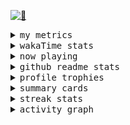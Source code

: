 [![🐙](https://hits.seeyoufarm.com/api/count/incr/badge.svg?url=https%3A%2F%2Fgithub.com%2Fktnkk%2Fhit-counter&count_bg=%23070707&title_bg=%23070707&icon=&icon_color=%23E7E7E7&title=visitors&edge_flat=true)](https://hits.seeyoufarm.com)

<details>
  <summary> <samp>my metrics</samp></summary>
  
  <br>
  
 ![🐳](https://github.com/kkhys/kkhys/blob/main/github-metrics.svg)
  
  ***
</details>

<details>
  <summary> <samp>wakaTime stats</samp></summary>
  
  <br>
  
<!--START_SECTION:waka-->
![Code Time](http://img.shields.io/badge/Code%20Time-5%2C863%20hrs%2039%20mins-blue)

**🐱 My GitHub Data** 

> 📦 5.4 MB Used in GitHub's Storage 
 > 
> 🏆 528 Contributions in the Year 2025
 > 
> 💼 Opted to Hire
 > 
> 📜 9 Public Repositories 
 > 
> 🔑 24 Private Repositories 
 > 
**I'm a Night 🦉** 

```text
🌞 Morning                9394 commits        ███████░░░░░░░░░░░░░░░░░░   28.20 % 
🌆 Daytime                7120 commits        █████░░░░░░░░░░░░░░░░░░░░   21.38 % 
🌃 Evening                14278 commits       ███████████░░░░░░░░░░░░░░   42.87 % 
🌙 Night                  2516 commits        ██░░░░░░░░░░░░░░░░░░░░░░░   07.55 % 
```
📅 **I'm Most Productive on Sunday** 

```text
Monday                   3968 commits        ███░░░░░░░░░░░░░░░░░░░░░░   11.91 % 
Tuesday                  4540 commits        ███░░░░░░░░░░░░░░░░░░░░░░   13.63 % 
Wednesday                4483 commits        ███░░░░░░░░░░░░░░░░░░░░░░   13.46 % 
Thursday                 4679 commits        ████░░░░░░░░░░░░░░░░░░░░░   14.05 % 
Friday                   4771 commits        ████░░░░░░░░░░░░░░░░░░░░░   14.32 % 
Saturday                 4980 commits        ████░░░░░░░░░░░░░░░░░░░░░   14.95 % 
Sunday                   5887 commits        ████░░░░░░░░░░░░░░░░░░░░░   17.67 % 
```


📊 **This Week I Spent My Time On** 

```text
🕑︎ Time Zone: Asia/Tokyo

💬 Programming Languages: 
Other                    31 hrs 58 mins      ███████████░░░░░░░░░░░░░░   43.82 % 
TypeScript               21 hrs 14 mins      ███████░░░░░░░░░░░░░░░░░░   29.13 % 
Java                     6 hrs 6 mins        ██░░░░░░░░░░░░░░░░░░░░░░░   08.36 % 
Image (svg)              5 hrs 26 mins       ██░░░░░░░░░░░░░░░░░░░░░░░   07.45 % 
MDX                      3 hrs 51 mins       █░░░░░░░░░░░░░░░░░░░░░░░░   05.29 % 

🔥 Editors: 
Chrome                   42 hrs 25 mins      ███████████████░░░░░░░░░░   58.16 % 
IntelliJ IDEA            19 hrs 51 mins      ███████░░░░░░░░░░░░░░░░░░   27.23 % 
WebStorm                 9 hrs 54 mins       ███░░░░░░░░░░░░░░░░░░░░░░   13.58 % 
DataGrip                 45 mins             ░░░░░░░░░░░░░░░░░░░░░░░░░   01.03 % 

💻 Operating System: 
Mac                      72 hrs 57 mins      █████████████████████████   100.00 % 
```


 Last Updated on 2025/02/14 18:53:57 UTC
<!--END_SECTION:waka-->
  
  ***
</details>


<details>
  <summary> <samp>now playing</samp></summary>
  
  <br>
 
 [![🐟](https://spotify-github-profile.vercel.app/api/view?uid=31ryofms4dnv7mrohhepo4c4zgqu&cover_image=true&theme=default&show_offline=false&background_color=121212&bar_color=53b14f&bar_color_cover=false)](https://open.spotify.com/user/31ryofms4dnv7mrohhepo4c4zgqu)
  
  ***
</details>

<details>
  <summary> <samp>github readme stats</samp></summary>
  
  <br>
  
 <p align="left"> 
  <img alt="🐠" src="https://github-readme-stats.vercel.app/api?username=kkhys&count_private=true&show_icons=true&theme=dark&include_all_commits=true" />
  <img alt="🐟" src="https://github-readme-stats.vercel.app/api/top-langs/?username=kkhys&layout=compact&theme=dark&langs_count=10&hide=HTML,CSS,SCSS" />
</p>
  
  ***
</details>

<details>
  <summary> <samp>profile trophies</samp></summary>
  
  <br>
  
  [![🐬](https://github-profile-trophy.vercel.app/?username=kkhys&rank=SECRET,SSS,SS,S,AAA,AA,A&theme=darkhub&row=1&margin-w=10&no-bg=true)](https://github.com/ryo-ma/github-profile-trophy)
  
  ***
</details>

<details>
  <summary> <samp>summary cards</samp></summary>
  
  <br>
  
  ![🐋](https://github-profile-summary-cards.vercel.app/api/cards/profile-details?username=kkhys&theme=github_dark)
  ![🦑](https://github-profile-summary-cards.vercel.app/api/cards/repos-per-language?username=kkhys&theme=github_dark)
  ![🦭](https://github-profile-summary-cards.vercel.app/api/cards/most-commit-language?username=kkhys&theme=github_dark)
  ![🦀](https://github-profile-summary-cards.vercel.app/api/cards/stats?username=kkhys&theme=github_dark)
  ![🦈](https://github-profile-summary-cards.vercel.app/api/cards/productive-time?username=kkhys&theme=github_dark)
  
  ***
</details>

<details>
  <summary> <samp>streak stats</samp></summary>
  
  <br>
  
  [![🐠](http://github-readme-streak-stats.herokuapp.com?user=kkhys&theme=dark)](https://git.io/streak-stats)
  
  ***
</details>

<details>
  <summary> <samp>activity graph</samp></summary>
  
  <br>
  
  [![🐡](https://github-readme-activity-graph.vercel.app/graph?username=kkhys&theme=xcode)](https://github.com/ashutosh00710/github-readme-activity-graph)
  
  ***
</details>
